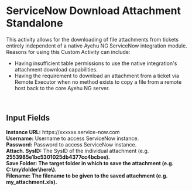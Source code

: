 <h1>ServiceNow Download Attachment Standalone</h1>

This activity allows for the downloading of file attachments from tickets entirely independent of a native Ayehu NG ServiceNow integration module.  Reasons for using this Custom Activity can include:
<br>
<ul>
  <li>Having insufficient table permissions to use the native integration's attachment download capabilities.</li>
  <li>Having the requirement to download an attachment from a ticket via Remote Executor when no method exists to copy a file from a remote host back to the core Ayehu NG server.</li>
</ul>
<br>
<h2>Input Fields</h2>
<b>Instance URL:</b> https://xxxxxx.service-now.com
<br>
<b>Username:</b> Username to access ServiceNow instance.
<br>
<b>Password:</b> Password to access ServiceNow instance.
<br>
<b>Attach. SysID:</b> The SysID of the individual attachment (e.g. <b>2553985e1bc5301025db4377cc4bcbee</v>).
<br>
<b>Save Folder:</b> The target folder in which to save the attachment (e.g. <b>C:\my\folder\here\</b>).
<br>
<b>Filename:</b> The filename to be given to the saved attachment (e.g. <b>my_attachment.xls</b>).
